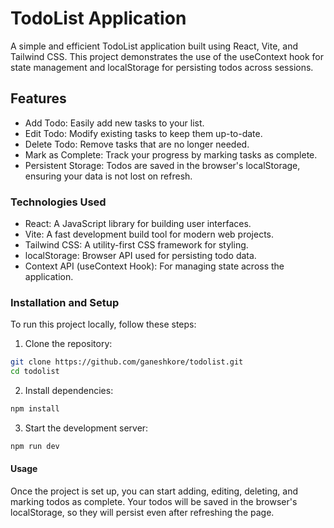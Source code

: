 # TodoList Application

A simple and efficient TodoList application built using React, Vite, and Tailwind CSS. This project demonstrates the use of the useContext hook for state management and localStorage for persisting todos across sessions.

## Features
- Add Todo: Easily add new tasks to your list.
- Edit Todo: Modify existing tasks to keep them up-to-date.
- Delete Todo: Remove tasks that are no longer needed.
- Mark as Complete: Track your progress by marking tasks as complete.
- Persistent Storage: Todos are saved in the browser's localStorage, ensuring your data is not lost on refresh.


### Technologies Used
- React: A JavaScript library for building user interfaces.
- Vite: A fast development build tool for modern web projects.
- Tailwind CSS: A utility-first CSS framework for styling.
- localStorage: Browser API used for persisting todo data.
- Context API (useContext Hook): For managing state across the application.

### Installation and Setup

To run this project locally, follow these steps:

1. Clone the repository: 

``` bash
git clone https://github.com/ganeshkore/todolist.git
cd todolist


```
2. Install dependencies:
```bash
npm install

```
3. Start the development server:
```bash
npm run dev
```



#### Usage
Once the project is set up, you can start adding, editing, deleting, and marking todos as complete. Your todos will be saved in the browser's localStorage, so they will persist even after refreshing the page.

